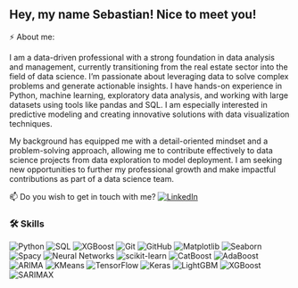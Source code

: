 ## Hey, my name Sebastian! Nice to meet you! 

⚡ About me:

I am a data-driven professional with a strong foundation in data analysis and management, currently transitioning from the real estate sector into the field of data science. I’m passionate about leveraging data to solve complex problems and generate actionable insights. I have hands-on experience in Python, machine learning, exploratory data analysis, and working with large datasets using tools like pandas and SQL. I am especially interested in predictive modeling and creating innovative solutions with data visualization techniques.

My background has equipped me with a detail-oriented mindset and a problem-solving approach, allowing me to contribute effectively to data science projects from data exploration to model deployment. I am seeking new opportunities to further my professional growth and make impactful contributions as part of a data science team.

📫 Do you wish to get in touch with me? [![LinkedIn](https://img.shields.io/badge/LinkedIn-0077B5?style=flat&logo=linkedin&logoColor=white)](https://www.linkedin.com/in/sebastiangarcidue%C3%B1as/)

### 🛠️  Skills
![Python](https://img.shields.io/badge/-Python-3776AB?style=flat&logo=python&logoColor=white)
![SQL](https://img.shields.io/badge/-SQL-4479A1?style=flat&logo=postgresql&logoColor=white)
![XGBoost](https://img.shields.io/badge/-XGBoost-FF8C00?style=flat&logo=python&logoColor=white)
![Git](https://img.shields.io/badge/-Git-F05032?style=flat&logo=git&logoColor=white)
![GitHub](https://img.shields.io/badge/-GitHub-181717?style=flat&logo=github&logoColor=white)
![Matplotlib](https://img.shields.io/badge/-Matplotlib-11557C?style=flat&logo=python&logoColor=white)
![Seaborn](https://img.shields.io/badge/-Seaborn-11557C?style=flat&logo=python&logoColor=white)
![Spacy](https://img.shields.io/badge/-Spacy-09A3D5?style=flat&logo=python&logoColor=white)
![Neural Networks](https://img.shields.io/badge/-Neural%20Networks-FF6347?style=flat&logo=python&logoColor=white)
![scikit-learn](https://img.shields.io/badge/-scikit--learn-F7931E?style=flat&logo=scikit-learn&logoColor=white)
![CatBoost](https://img.shields.io/badge/-CatBoost-FF6F00?style=flat&logo=python&logoColor=white)
![AdaBoost](https://img.shields.io/badge/-AdaBoost-FF4500?style=flat&logo=python&logoColor=white)
![ARIMA](https://img.shields.io/badge/-ARIMA-DC143C?style=flat)
![KMeans](https://img.shields.io/badge/-KMeans-FFCC00?style=flat&logo=python&logoColor=black)
![TensorFlow](https://img.shields.io/badge/-TensorFlow-FF6F00?style=flat&logo=tensorflow&logoColor=white)
![Keras](https://img.shields.io/badge/-Keras-D00000?style=flat&logo=keras&logoColor=white)
![LightGBM](https://img.shields.io/badge/-LightGBM-8CFF00?style=flat&logo=python&logoColor=black)
![XGBoost](https://img.shields.io/badge/-XGBoost-FF8C00?style=flat&logo=xgboost&logoColor=white)
![SARIMAX](https://img.shields.io/badge/-SARIMAX-DC143C?style=flat&logo=python&logoColor=white)
<!--
**segagz/segagz** is a ✨ _special_ ✨ repository because its `README.md` (this file) appears on your GitHub profile.

Here are some ideas to get you started:

- 🔭 I’m currently working on ...
- 🌱 I’m currently learning ...
- 👯 I’m looking to collaborate on ...
- 🤔 I’m looking for help with ...
- 💬 Ask me about ...
- 📫 How to reach me: ...
- 😄 Pronouns: ...
- ⚡ Fun fact: ...
-->
